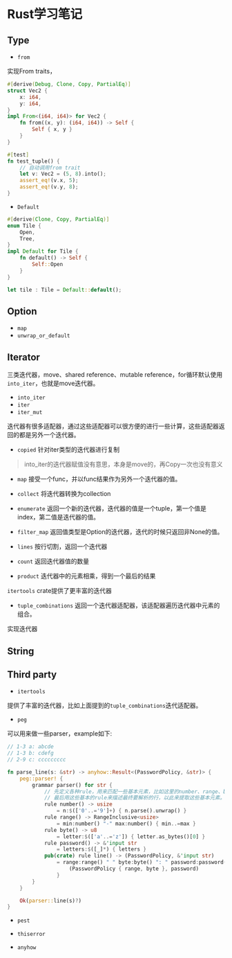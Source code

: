 # Rust学习笔记
## Type

* `from`

实现From traits，

```rust
#[derive(Debug, Clone, Copy, PartialEq)]
struct Vec2 {
    x: i64,
    y: i64,
}
impl From<(i64, i64)> for Vec2 {
    fn from((x, y): (i64, i64)) -> Self {
        Self { x, y }
    }
}

#[test]
fn test_tuple() {
    // 自动调用from trait
    let v: Vec2 = (5, 8).into();
    assert_eq!(v.x, 5);
    assert_eq!(v.y, 8);
}
```

* `Default`

```rust
#[derive(Clone, Copy, PartialEq)]
enum Tile {
    Open,
    Tree,
}
impl Default for Tile {
    fn default() -> Self {
        Self::Open
    }
}

let tile : Tile = Default::default();
```

## Option

* `map`
* `unwrap_or_default`


## Iterator

三类迭代器，move、shared reference、mutable reference，for循环默认使用`into_iter`，也就是move迭代器。

* `into_iter` 
* `iter`
* `iter_mut`


迭代器有很多适配器，通过这些适配器可以很方便的进行一些计算，这些适配器返回的都是另外一个迭代器。

* `copied` 针对iter类型的迭代器进行复制

> into_iter的迭代器赋值没有意思，本身是move的，再Copy一次也没有意义

* `map` 接受一个func，并以func结果作为另外一个迭代器的值。

* `collect` 将迭代器转换为collection

* `enumerate` 返回一个新的迭代器，迭代器的值是一个tuple，第一个值是index，第二值是迭代器的值。

* `filter_map` 返回值类型是Option的迭代器，迭代的时候只返回非None的值。

* `lines` 按行切割，返回一个迭代器

* `count` 返回迭代器值的数量

* `product` 迭代器中的元素相乘，得到一个最后的结果

`itertools` crate提供了更丰富的迭代器

* `tuple_combinations` 返回一个迭代器适配器，该适配器遍历迭代器中元素的组合。

实现迭代器




## String


## Third party

* `itertools`

提供了丰富的迭代器，比如上面提到的`tuple_combinations`迭代适配器。

* `peg`

可以用来做一些parser，example如下:

```rust
// 1-3 a: abcde
// 1-3 b: cdefg
// 2-9 c: ccccccccc

fn parse_line(s: &str) -> anyhow::Result<(PasswordPolicy, &str)> {
    peg::parser! {
        grammar parser() for str {
            // 先定义各种rule，用来匹配一些基本元素，比如这里的number、range、byte、password等
            // 最后用这些基本的rule来描述最终要解析的行，以此来提取这些基本元素。
            rule number() -> usize
                = n:$(['0'..='9']+) { n.parse().unwrap() }
            rule range() -> RangeInclusive<usize>
                = min:number() "-" max:number() { min..=max }
            rule byte() -> u8
                = letter:$(['a'..='z']) { letter.as_bytes()[0] }
            rule password() -> &'input str
                = letters:$([_]*) { letters }
            pub(crate) rule line() -> (PasswordPolicy, &'input str)
                = range:range() " " byte:byte() ": " password:password() {
                    (PasswordPolicy { range, byte }, password)
                }
        }
    }

    Ok(parser::line(s)?)
}
```

* `pest`

* `thiserror`

* `anyhow`